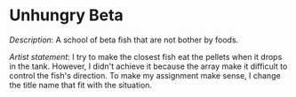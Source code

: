# Unhungry Beta

*Description*: A school of beta fish that are not bother by foods.

*Artist statement*: I try to make the closest fish eat the pellets when it drops in the tank. However, I didn't achieve it because the array make it difficult to control the fish's direction. To make my assignment make sense, I change the title name that fit with the situation.